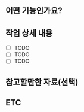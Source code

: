 ## 어떤 기능인가요? <!--추가하려는 기능에 대해 간결하게 설명해주세요-->

## 작업 상세 내용
- [ ] TODO
- [ ] TODO
- [ ] TODO

## 참고할만한 자료(선택)

## ETC
<!--기타사항에 대해 작성해주세요!-->
